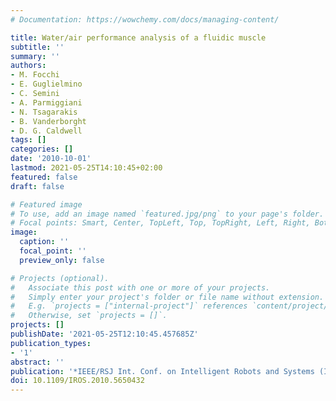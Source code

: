 ```yaml
---
# Documentation: https://wowchemy.com/docs/managing-content/

title: Water/air performance analysis of a fluidic muscle
subtitle: ''
summary: ''
authors:
- M. Focchi
- E. Guglielmino
- C. Semini
- A. Parmiggiani
- N. Tsagarakis
- B. Vanderborght
- D. G. Caldwell
tags: []
categories: []
date: '2010-10-01'
lastmod: 2021-05-25T14:10:45+02:00
featured: false
draft: false

# Featured image
# To use, add an image named `featured.jpg/png` to your page's folder.
# Focal points: Smart, Center, TopLeft, Top, TopRight, Left, Right, BottomLeft, Bottom, BottomRight.
image:
  caption: ''
  focal_point: ''
  preview_only: false

# Projects (optional).
#   Associate this post with one or more of your projects.
#   Simply enter your project's folder or file name without extension.
#   E.g. `projects = ["internal-project"]` references `content/project/deep-learning/index.md`.
#   Otherwise, set `projects = []`.
projects: []
publishDate: '2021-05-25T12:10:45.457685Z'
publication_types:
- '1'
abstract: ''
publication: '*IEEE/RSJ Int. Conf. on Intelligent Robots and Systems (IROS)*'
doi: 10.1109/IROS.2010.5650432
---
```

